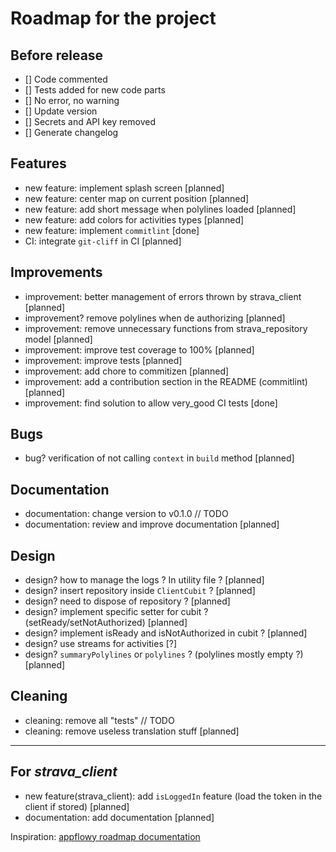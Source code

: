 
# Roadmap for the project

## Before release

- [] Code commented
- [] Tests added for new code parts
- [] No error, no warning
- [] Update version
- [] Secrets and API key removed
- [] Generate changelog

## Features

- new feature: implement splash screen [planned]
- new feature: center map on current position [planned]
- new feature: add short message when polylines loaded [planned]
- new feature: add colors for activities types [planned]
- new feature: implement `commitlint` [done]
- CI: integrate `git-cliff` in CI [planned]

## Improvements

- improvement: better management of errors thrown by strava_client [planned]
- improvement? remove polylines when de authorizing [planned]
- improvement: remove unnecessary functions from strava_repository model [planned]
- improvement: improve test coverage to 100% [planned]
- improvement: improve tests [planned]
- improvement: add chore to commitizen [planned]
- improvement: add a contribution section in the README (commitlint) [planned]
- improvement: find solution to allow very_good CI tests [done]

## Bugs

- bug? verification of not calling `context` in `build` method [planned]

## Documentation

- documentation: change version to v0.1.0 // TODO
- documentation: review and improve documentation [planned]

## Design

- design? how to manage the logs ? In utility file ? [planned]
- design? insert repository inside `ClientCubit` ? [planned]
- design? need to dispose of repository ? [planned]
- design? implement specific setter for cubit ? (setReady/setNotAuthorized) [planned]
- design? implement isReady and isNotAuthorized in cubit ? [planned]
- design? use streams for activities [?]
- design? `summaryPolylines` or `polylines` ? (polylines mostly empty ?) [planned]

## Cleaning

- cleaning: remove all "tests" // TODO
- cleaning: remove useless translation stuff [planned]

---

## For *strava_client*

- new feature(strava_client): add `isLoggedIn` feature (load the token in the client if stored) [planned]
- documentation: add documentation [planned]

Inspiration: [appflowy roadmap documentation](https://appflowy.gitbook.io/docs/essential-documentation/roadmap)
